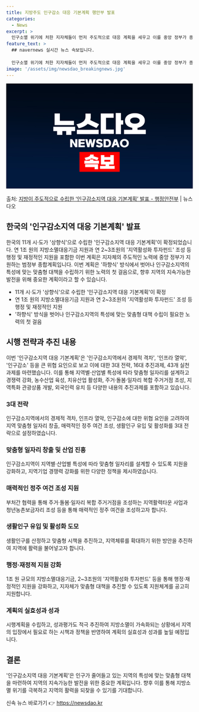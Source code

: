 ```yaml
---
title: 지방주도 인구감소 대응 기본계획 행안부 발표
categories:
  - News
excerpt: >
  인구소멸 위기에 처한 지자체들이 먼저 주도적으로 대응 계획을 세우고 이를 중앙 정부가 종합해 지원하는 제1차…
feature_text: >
  ## navernews 실시간 뉴스 속보입니다.

  인구소멸 위기에 처한 지자체들이 먼저 주도적으로 대응 계획을 세우고 이를 중앙 정부가 종합해 지원하는 제1차…
image: '/assets/img/newsdao_breakingnews.jpg'
---
```


![뉴스다오 속보](/assets/img/newsdao_breakingnews.jpg)

<p>출처: <a href="https://newsdao.kr/2821" rel="dofollow">지방이 주도적으로 수립한 ‘인구감소지역 대응 기본계획’ 발표 - 행정안전부</a> | 뉴스다오</p>

<h2 data-ke-size="size26">한국의 '인구감소지역 대응 기본계획' 발표</h2>
한국의 11개 시·도가 '상향식'으로 수립한 '인구감소지역 대응 기본계획'이 확정되었습니다. 연 1조 원의 지방소멸대응기금 지원과 연 2~3조원의 '지역활성화 투자펀드' 조성 등 행정 및 재정적인 지원을 포함한 이번 계획은 지자체의 주도적인 노력에 중앙 정부가 지원하는 범정부 종합계획입니다. 이번 계획은 '하향식' 방식에서 벗어나 인구감소지역의 특성에 맞는 맞춤형 대책을 수립하기 위한 노력의 첫 걸음으로, 향후 지역의 지속가능한 발전을 위해 중요한 계획이라고 할 수 있습니다. 

<ul>
  <li>11개 시·도가 '상향식'으로 수립한 '인구감소지역 대응 기본계획'이 확정</li>
  <li>연 1조 원의 지방소멸대응기금 지원과 연 2~3조원의 '지역활성화 투자펀드' 조성 등 행정 및 재정적인 지원</li>
  <li>'하향식' 방식을 벗어나 인구감소지역의 특성에 맞는 맞춤형 대책 수립이 필요한 노력의 첫 걸음</li>
</ul>
<p data-ke-size="size16"></p>

<h2 data-ke-size="size20">시행 전략과 추진 내용</h2>
이번 '인구감소지역 대응 기본계획'은 '인구감소지역에서 경제적 격차', '인프라 열악', '인구감소' 등을 큰 위협 요인으로 보고 이에 대한 3대 전략, 16대 추진과제, 43개 실천과제를 마련했습니다. 이를 통해 지역별·산업별 특성에 따라 맞춤형 일자리를 설계하고 경쟁력 강화, 농수산업 육성, 치유산업 활성화, 주거·돌봄·일자리 복합 주거거점 조성, 지역특화 관광상품 개발, 외국인력 유치 등 다양한 내용의 추진과제를 포함하고 있습니다.

<h3>3대 전략</h3>
인구감소지역에서의 경제적 격차, 인프라 열악, 인구감소에 대한 위협 요인을 고려하여 지역 맞춤형 일자리 창출, 매력적인 정주 여건 조성, 생활인구 유입 및 활성화를 3대 전략으로 설정하였습니다.

<h3>맞춤형 일자리 창출 및 산업 진흥</h3>
인구감소지역이 지역별·산업별 특성에 따라 맞춤형 일자리를 설계할 수 있도록 지원을 강화하고, 지역기업 경쟁력 강화를 위한 다양한 정책을 제시하였습니다.

<h3>매력적인 정주 여건 조성 지원</h3>
부처간 협력을 통해 주거·돌봄·일자리 복합 주거거점을 조성하는 지역활력타운 사업과 청년농촌보금자리 조성 등을 통해 매력적인 정주 여건을 조성하고자 합니다.

<h3>생활인구 유입 및 활성화 도모</h3>
생활인구를 산정하고 맞춤형 시책을 추진하고, 지역체류를 확대하기 위한 방안을 추진하여 지역에 활력을 불어넣고자 합니다.

<h3>행정·재정적 지원 강화</h3>
1조 원 규모의 지방소멸대응기금, 2~3조원의 '지역활성화 투자펀드' 등을 통해 행정·재정적인 지원을 강화하고, 지자체가 맞춤형 대책을 추진할 수 있도록 지원체계를 공고히 지원합니다.

<h3>계획의 실효성과 성과</h3>
시행계획을 수립하고, 성과평가도 적극 추진하여 지방소멸이 가속화되는 상황에서 지역의 입장에서 필요로 하는 시책과 정책을 반영하여 계획의 실효성과 성과를 높일 예정입니다.

<p data-ke-size="size16"></p>

<h2 data-ke-size="size20">결론</h2>
'인구감소지역 대응 기본계획'은 인구가 줄어들고 있는 지역의 특성에 맞는 맞춤형 대책을 마련하여 지역의 지속가능한 발전을 위한 중요한 계획입니다. 향후 이를 통해 지방소멸 위기를 극복하고 지역의 활력을 되찾을 수 있기를 기대합니다. 

신속 뉴스 바로가기 👉 <a href="https://newsdao.kr" rel="dofollow">https://newsdao.kr</a>


